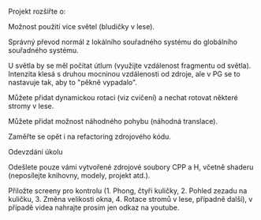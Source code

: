 Projekt rozšiřte o:

Možnost použití více světel (bludičky v lese).

Správný převod normál z lokálního souřadného systému do globálního souřadného systému.

U světla by se měl počítat útlum (využijte vzdálenost fragmentu od světla). Intenzita klesá s druhou mocninou vzdálenosti od zdroje, ale v PG se to nastavuje tak, aby to "pěkně vypadalo".

Můžete přidat dynamickou rotaci (viz cvičení) a nechat rotovat některé stromy v lese.

Můžete přidat možnost náhodného pohybu (náhodná translace).

Zaměřte se opět i na refactoring zdrojového kódu.

Odevzdání úkolu

Odešlete pouze vámi vytvořené zdrojové soubory CPP a H, včetně shaderu (neposílejte knihovny, modely, projekt atd.).

Přiložte screeny pro kontrolu (1. Phong, čtyři kuličky, 2. Pohled zezadu na kuličku, 3. Změna velikosti okna, 4. Rotace stromů v lese, případně další), v případě videa nahrajte prosím jen odkaz na youtube.
